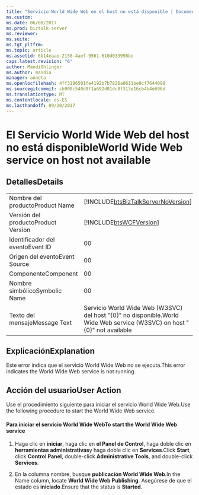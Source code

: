 ```yaml
---
title: "Servicio World Wide Web en el host no está disponible | Documentos de Microsoft"
ms.custom: 
ms.date: 06/08/2017
ms.prod: biztalk-server
ms.reviewer: 
ms.suite: 
ms.tgt_pltfrm: 
ms.topic: article
ms.assetid: 6b14eaae-2158-4aef-9561-610d033998be
caps.latest.revision: "6"
author: MandiOhlinger
ms.author: mandia
manager: anneta
ms.openlocfilehash: 4ff3196501fe4192b7b7826a0611be9cf7644098
ms.sourcegitcommit: cb908c540d8f1a692d01dc8f313e16cb4b4e696d
ms.translationtype: MT
ms.contentlocale: es-ES
ms.lasthandoff: 09/20/2017
---
```

# <a name="world-wide-web-service-on-host-not-available"></a><span data-ttu-id="6bfe1-102">El Servicio World Wide Web del host no está disponible</span><span class="sxs-lookup"><span data-stu-id="6bfe1-102">World Wide Web service on host not available</span></span>
## <a name="details"></a><span data-ttu-id="6bfe1-103">Detalles</span><span class="sxs-lookup"><span data-stu-id="6bfe1-103">Details</span></span>  
  
|||  
|-|-|  
|<span data-ttu-id="6bfe1-104">Nombre del producto</span><span class="sxs-lookup"><span data-stu-id="6bfe1-104">Product Name</span></span>|[!INCLUDE[btsBizTalkServerNoVersion](../includes/btsbiztalkservernoversion-md.md)]|  
|<span data-ttu-id="6bfe1-105">Versión del producto</span><span class="sxs-lookup"><span data-stu-id="6bfe1-105">Product Version</span></span>|[!INCLUDE[btsWCFVersion](../includes/btswcfversion-md.md)]|  
|<span data-ttu-id="6bfe1-106">Identificador del evento</span><span class="sxs-lookup"><span data-stu-id="6bfe1-106">Event ID</span></span>|<span data-ttu-id="6bfe1-107">0</span><span class="sxs-lookup"><span data-stu-id="6bfe1-107">0</span></span>|  
|<span data-ttu-id="6bfe1-108">Origen del evento</span><span class="sxs-lookup"><span data-stu-id="6bfe1-108">Event Source</span></span>|<span data-ttu-id="6bfe1-109">0</span><span class="sxs-lookup"><span data-stu-id="6bfe1-109">0</span></span>|  
|<span data-ttu-id="6bfe1-110">Componente</span><span class="sxs-lookup"><span data-stu-id="6bfe1-110">Component</span></span>|<span data-ttu-id="6bfe1-111">0</span><span class="sxs-lookup"><span data-stu-id="6bfe1-111">0</span></span>|  
|<span data-ttu-id="6bfe1-112">Nombre simbólico</span><span class="sxs-lookup"><span data-stu-id="6bfe1-112">Symbolic Name</span></span>|<span data-ttu-id="6bfe1-113">0</span><span class="sxs-lookup"><span data-stu-id="6bfe1-113">0</span></span>|  
|<span data-ttu-id="6bfe1-114">Texto del mensaje</span><span class="sxs-lookup"><span data-stu-id="6bfe1-114">Message Text</span></span>|<span data-ttu-id="6bfe1-115">Servicio World Wide Web (W3SVC) del host "{0}" no disponible.</span><span class="sxs-lookup"><span data-stu-id="6bfe1-115">World Wide Web service (W3SVC) on host "{0}" not available</span></span>|  
  
## <a name="explanation"></a><span data-ttu-id="6bfe1-116">Explicación</span><span class="sxs-lookup"><span data-stu-id="6bfe1-116">Explanation</span></span>  
 <span data-ttu-id="6bfe1-117">Este error indica que el servicio World Wide Web no se ejecuta.</span><span class="sxs-lookup"><span data-stu-id="6bfe1-117">This error indicates the World Wide Web service is not running.</span></span>  
  
## <a name="user-action"></a><span data-ttu-id="6bfe1-118">Acción del usuario</span><span class="sxs-lookup"><span data-stu-id="6bfe1-118">User Action</span></span>  
 <span data-ttu-id="6bfe1-119">Use el procedimiento siguiente para iniciar el servicio World Wide Web.</span><span class="sxs-lookup"><span data-stu-id="6bfe1-119">Use the following procedure to start the World Wide Web service.</span></span>  
  
#### <a name="to-start-the-world-wide-web-service"></a><span data-ttu-id="6bfe1-120">Para iniciar el servicio World Wide Web</span><span class="sxs-lookup"><span data-stu-id="6bfe1-120">To start the World Wide Web service</span></span>  
  
1.  <span data-ttu-id="6bfe1-121">Haga clic en **iniciar**, haga clic en **el Panel de Control**, haga doble clic en **herramientas administrativas**y haga doble clic en **Services**.</span><span class="sxs-lookup"><span data-stu-id="6bfe1-121">Click **Start**, click **Control Panel**, double-click **Administrative Tools**, and double-click **Services**.</span></span>  
  
2.  <span data-ttu-id="6bfe1-122">En la columna nombre, busque **publicación World Wide Web**.</span><span class="sxs-lookup"><span data-stu-id="6bfe1-122">In the Name column, locate **World Wide Web Publishing**.</span></span> <span data-ttu-id="6bfe1-123">Asegúrese de que el estado es **iniciado**.</span><span class="sxs-lookup"><span data-stu-id="6bfe1-123">Ensure that the status is **Started**.</span></span>